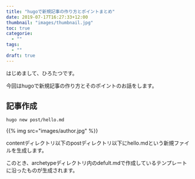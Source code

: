 ```yaml
---
title: "hugoで新規記事の作り方とポイントまとめ"
date: 2019-07-17T16:27:33+12:00
thumbnail: "images/thumbnail.jpg"
toc: true
categorie:
  - ""
tags:
  - ""
draft: true
---
```


はじめまして、ひろたつです。

今回はhugoで新規記事の作り方とそのポイントのお話をします。

## 記事作成

```
hugo new post/hello.md
```

{{% img src="images/author.jpg" %}}

contentディレクトリ以下のpostディレクトリ以下にhello.mdという新規ファイルを生成します。

このとき、archetypeディレクトリ内のdefult.mdで作成しているテンプレートに沿ったものが生成されます。

